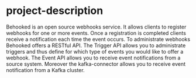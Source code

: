 # project-description

Behooked is an open source webhooks service. It allows clients to register webhooks for one or more events. Once a registration is completed clients receive a notification each time the event occurs. To administrate webhooks Behooked offers a RESTful API. The Trigger API allows you to administrate triggers and thus define for which type of events you would like to offer a webhook. The Event API allows you to receive event notifications from a source system. Moreover the kafka-connector allows you to receive event notification from a Kafka cluster.
